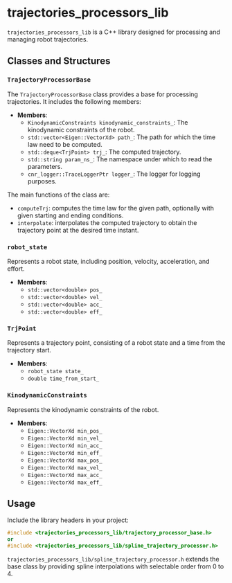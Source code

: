 # trajectories_processors_lib

`trajectories_processors_lib` is a C++ library designed for processing and managing robot trajectories. 

## Classes and Structures

### `TrajectoryProcessorBase`

The `TrajectoryProcessorBase` class provides a base for processing trajectories. It includes the following members:

- **Members**:
  - `KinodynamicConstraints kinodynamic_constraints_`: The kinodynamic constraints of the robot.
  - `std::vector<Eigen::VectorXd> path_`: The path for which the time law need to be computed.
  - `std::deque<TrjPoint> trj_`: The computed trajectory.
  - `std::string param_ns_`: The namespace under which to read the parameters.
  - `cnr_logger::TraceLoggerPtr logger_`: The logger for logging purposes.

The main functions of the class are:
  - `computeTrj`: computes the time law for the given path, optionally with given starting and ending conditions.
  - `interpolate`: interpolates the computed trajectory to obtain the trajectory point at the desired time instant.

### `robot_state`

Represents a robot state, including position, velocity, acceleration, and effort.

- **Members**:
  - `std::vector<double> pos_`
  - `std::vector<double> vel_`
  - `std::vector<double> acc_`
  - `std::vector<double> eff_`

### `TrjPoint`

Represents a trajectory point, consisting of a robot state and a time from the trajectory start.

- **Members**:
  - `robot_state state_`
  - `double time_from_start_`

### `KinodynamicConstraints`

Represents the kinodynamic constraints of the robot.

- **Members**:
  - `Eigen::VectorXd min_pos_`
  - `Eigen::VectorXd min_vel_`
  - `Eigen::VectorXd min_acc_`
  - `Eigen::VectorXd min_eff_`
  - `Eigen::VectorXd max_pos_`
  - `Eigen::VectorXd max_vel_`
  - `Eigen::VectorXd max_acc_`
  - `Eigen::VectorXd max_eff_`

## Usage

Include the library headers in your project:
```cpp
#include <trajectories_processors_lib/trajectory_processor_base.h>
or
#include <trajectories_processors_lib/spline_trajectory_processor.h>
```

```trajectories_processors_lib/spline_trajectory_processor.h``` extends the base class by providing spline interpolations with selectable order from 0 to 4.
